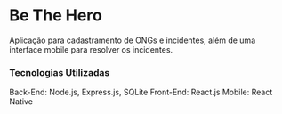 # Be The Hero

Aplicação para cadastramento de ONGs e incidentes, além de uma interface mobile para resolver os incidentes.

### Tecnologias Utilizadas

Back-End: Node.js, Express.js, SQLite
Front-End: React.js
Mobile: React Native